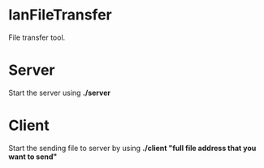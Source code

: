lanFileTransfer
===============
File transfer tool.


Server
======
Start the server using **./server**

Client
======
Start the sending file to server by using **./client "full file address that you want to send"**
